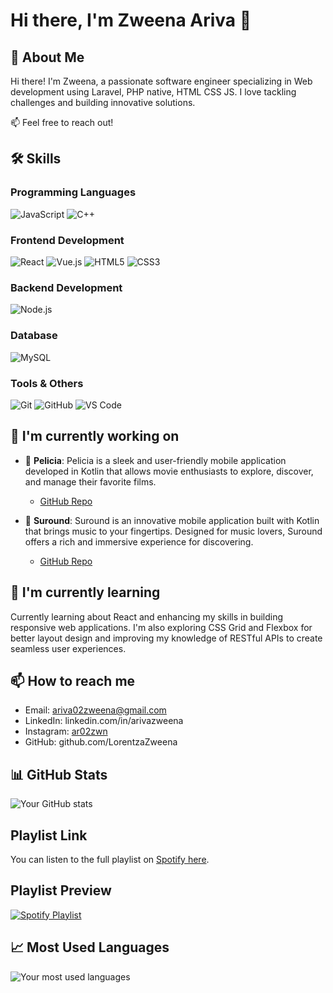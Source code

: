 # Hi there, I'm Zweena Ariva 👋

## 🚀 About Me
Hi there! I'm Zweena, a passionate software engineer specializing in Web development using Laravel, PHP native, HTML CSS JS. I love tackling challenges and building innovative solutions.

📫 Feel free to reach out!

## 🛠 Skills
### Programming Languages
![JavaScript](https://img.shields.io/badge/-JavaScript-F7DF1E?style=flat-square&logo=javascript&logoColor=black)
![C++](https://img.shields.io/badge/-C++-00599C?style=flat-square&logo=c%2B%2B&logoColor=white)

### Frontend Development
![React](https://img.shields.io/badge/-React-61DAFB?style=flat-square&logo=react&logoColor=black)
![Vue.js](https://img.shields.io/badge/-Vue.js-4FC08D?style=flat-square&logo=vue.js&logoColor=white)
![HTML5](https://img.shields.io/badge/-HTML5-E34F26?style=flat-square&logo=html5&logoColor=white)
![CSS3](https://img.shields.io/badge/-CSS3-1572B6?style=flat-square&logo=css3&logoColor=white)

### Backend Development
![Node.js](https://img.shields.io/badge/-Node.js-339933?style=flat-square&logo=node.js&logoColor=white)

### Database
![MySQL](https://img.shields.io/badge/-MySQL-4479A1?style=flat-square&logo=mysql&logoColor=white)

### Tools & Others
![Git](https://img.shields.io/badge/-Git-F05032?style=flat-square&logo=git&logoColor=white)
![GitHub](https://img.shields.io/badge/-GitHub-181717?style=flat-square&logo=github&logoColor=white)
![VS Code](https://img.shields.io/badge/-VS%20Code-007ACC?style=flat-square&logo=visual-studio-code&logoColor=white)

## 🔭 I'm currently working on
- 🚀 **Pelicia**: Pelicia is a sleek and user-friendly mobile application developed in Kotlin that allows movie enthusiasts to explore, discover, and manage their favorite films.
  - [GitHub Repo](https://github.com/LorentzaZweena/Lorentza-Project/tree/master/app/src/main/java/Pelicia)

- 🌱 **Suround**: Suround is an innovative mobile application built with Kotlin that brings music to your fingertips. Designed for music lovers, Suround offers a rich and immersive experience for discovering.
  - [GitHub Repo](https://github.com/LorentzaZweena/Lorentza-Project/tree/master/app/src/main/java/com/example/lorentza/suround)

## 🌱 I'm currently learning
Currently learning about React and enhancing my skills in building responsive web applications. I'm also exploring CSS Grid and Flexbox for better layout design and improving my knowledge of RESTful APIs to create seamless user experiences.

## 📫 How to reach me
- Email: ariva02zweena@gmail.com
- LinkedIn: linkedin.com/in/arivazweena
- Instagram: [ar02zwn](https://www.instagram.com/ar07zwn/)
- GitHub: github.com/LorentzaZweena

## 📊 GitHub Stats
![Your GitHub stats](https://github-readme-stats.vercel.app/api?username=LorentzaZweena&showicons=true&theme=radical)

## Playlist Link
You can listen to the full playlist on [Spotify here](https://open.spotify.com/playlist/3PYYvJZdzm7MhppMzIUwRL?si=p1lRXKfeTweUaI5h1hSeUw).

## Playlist Preview

[![Spotify Playlist](https://i.pinimg.com/736x/95/4e/d5/954ed5d3668f5f976b8aeb753691bec9.jpg)](https://open.spotify.com/playlist/3PYYvJZdzm7MhppMzIUwRL?si=p1lRXKfeTweUaI5h1hSeUw)


## 📈 Most Used Languages
![Your most used languages](https://github-readme-stats.vercel.app/api/top-langs/?username=LorentzaZweena&layout=compact)
